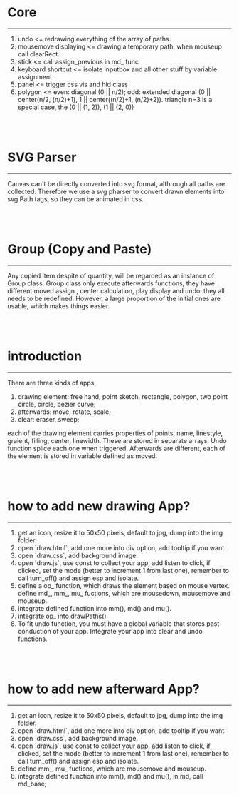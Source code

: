 # Core
<hr>
<ol>
	<li>
		undo <= redrawing everything of the array of paths. 
	</li>
	<li>
		mousemove displaying <= drawing a temporary path, when mouseup call clearRect. 
	</li>
	<li>
		stick <= call assign_previous in md_ func
	</li>
	<li>
		keyboard shortcut <= isolate inputbox and all other stuff by variable assignment
	</li>
	<li>
		panel <= trigger css vis and hid class
	</li>
	<li>
		polygon <= even: diagonal (0 || n/2); odd: extended diagonal (0 || center(n/2, (n/2)+1), 1 || center((n/2)+1, (n/2)+2)). triangle n=3 is a special case, the (0 || (1, 2)), (1 || (2, 0))
	</li>
</ol>
<br /><br />

# SVG Parser
<hr>
<p>
	Canvas can't be directly converted into svg format, althrough all paths are collected. Therefore we use a svg pharser to convert drawn elements into svg Path tags, so they can be animated in css. 
</p>
<br /><br />

# Group (Copy and Paste)
<hr>
<p>
	Any copied item despite of quantity, will be regarded as an instance of Group class. Group class only execute afterwards functions, they have different moved assign , center calculation, play display and undo. they all needs to be redefined. However, a large proportion of the initial ones are usable, which makes things easier. 
</p>
<br /><br />

# introduction
<hr>
<p>There are three kinds of apps, 
</p>
<ol>
	<li>
		drawing element: free hand, point sketch, rectangle, polygon, two point circle, circle, bezier curve; 
	</li>
	<li>
		afterwards: move, rotate, scale; 
	</li>
	<li>
		clear: eraser, sweep; 
	</li>
</ol>
<p>
	each of the drawing element carries properties of points, name, linestyle, graient, filling, center, linewidth. These are stored in separate arrays. Undo function splice each one when triggered. Afterwards are different, each of the element is stored in variable defined as moved. 
</p>
<br /><br />

# how to add new drawing App?
<hr>
<ol>
	<li>
		get an icon, resize it to 50x50 pixels, default to jpg, dump into the img folder.  
	</li>
	<li>
		open `draw.html`, add one more into div option, add tooltip if you want. 
	</li>
	<li>
		open `draw.css`, add background image. 
	</li>
	<li>
		open `draw.js`, use const to collect your app, add listen to click, if clicked, set the mode (better to increment 1 from last one), remember to call turn_off() and assign esp and isolate. 
	</li>
	<li>
		define a op_ function, which draws the element based on mouse vertex. 
	</li>
		define md_, mm_, mu_ fuctions, which are mousedown, mousemove and mouseup. 
	<li>
		integrate defined function into mm(), md() and mu(). 
	</li>
	<li>
		integrate op_ into drawPaths()
	</li>
	<li>
		To fit undo function, you must have a global variable that stores past conduction of your app. Integrate your app into clear and undo functions.
	</li>
</ol>
<br /><br />

# how to add new afterward App?
<hr>
<ol>
	<li>
		get an icon, resize it to 50x50 pixels, default to jpg, dump into the img folder.  
	</li>
	<li>
		open `draw.html`, add one more into div option, add tooltip if you want. 
	</li>
	<li>
		open `draw.css`, add background image. 
	</li>
	<li>
		open `draw.js`, use const to collect your app, add listen to click, if clicked, set the mode (better to increment 1 from last one), remember to call turn_off() and assign esp and isolate. 
	</li>
	<li>
		define mm_, mu_ fuctions, which are mousemove and mouseup. 
	<li>
		integrate defined function into mm(), md() and mu(), in md, call md_base; 
	</li>
</ol>
<br /><br />
